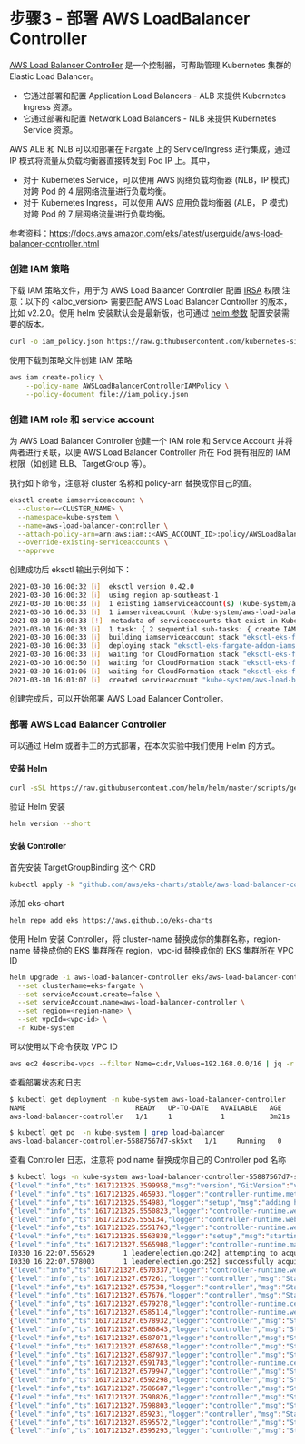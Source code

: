 # 步骤3 - 部署 AWS LoadBalancer Controller



[AWS Load Balancer Controller](https://github.com/kubernetes-sigs/aws-load-balancer-controller) 是一个控制器，可帮助管理 Kubernetes 集群的 Elastic Load Balancer。

- 它通过部署和配置 Application Load Balancers - ALB 来提供 Kubernetes Ingress 资源。
- 它通过部署和配置 Network Load Balancers - NLB 来提供 Kubernetes Service 资源。



AWS ALB 和 NLB 可以和部署在 Fargate 上的 Service/Ingress 进行集成，通过 IP 模式将流量从负载均衡器直接转发到 Pod IP 上。其中，

- 对于 Kubernetes Service，可以使用 AWS 网络负载均衡器 (NLB，IP 模式) 对跨 Pod 的 4 层网络流量进行负载均衡。
- 对于 Kubernetes Ingress，可以使用 AWS 应用负载均衡器 (ALB，IP 模式) 对跨 Pod 的 7 层网络流量进行负载均衡。



参考资料：https://docs.aws.amazon.com/eks/latest/userguide/aws-load-balancer-controller.html

### 创建 IAM 策略

下载 IAM 策略文件，用于为 AWS Load Balancer Controller 配置 [IRSA](https://docs.aws.amazon.com/eks/latest/userguide/iam-roles-for-service-accounts.html) 权限 
注意：以下的 <albc_version> 需要匹配 AWS Load Balancer Controller 的版本，比如 v2.2.0。使用 helm 安装默认会是最新版，也可通过 [helm 参数](https://github.com/aws/eks-charts/tree/master/stable/aws-load-balancer-controller) 配置安装需要的版本。

```bash
curl -o iam_policy.json https://raw.githubusercontent.com/kubernetes-sigs/aws-load-balancer-controller/<albc_version>/docs/install/iam_policy.json
```



使用下载到策略文件创建 IAM 策略

```bash
aws iam create-policy \
    --policy-name AWSLoadBalancerControllerIAMPolicy \
    --policy-document file://iam_policy.json
```



### 创建 IAM role 和 service account

为 AWS Load Balancer Controller 创建一个 IAM role 和 Service Account 并将两者进行关联，以便 AWS Load Balancer Controller 所在 Pod 拥有相应的 IAM 权限（如创建 ELB、TargetGroup 等）。

执行如下命令，注意将 cluster 名称和 policy-arn 替换成你自己的值。

```bash
eksctl create iamserviceaccount \
  --cluster=<CLUSTER_NAME> \
  --namespace=kube-system \
  --name=aws-load-balancer-controller \
  --attach-policy-arn=arn:aws:iam::<AWS_ACCOUNT_ID>:policy/AWSLoadBalancerControllerIAMPolicy \
  --override-existing-serviceaccounts \
  --approve
```



创建成功后 eksctl 输出示例如下：

```bash
2021-03-30 16:00:32 [ℹ]  eksctl version 0.42.0
2021-03-30 16:00:32 [ℹ]  using region ap-southeast-1
2021-03-30 16:00:33 [ℹ]  1 existing iamserviceaccount(s) (kube-system/aws-node) will be excluded
2021-03-30 16:00:33 [ℹ]  1 iamserviceaccount (kube-system/aws-load-balancer-controller) was included (based on the include/exclude rules)
2021-03-30 16:00:33 [!]  metadata of serviceaccounts that exist in Kubernetes will be updated, as --override-existing-serviceaccounts was set
2021-03-30 16:00:33 [ℹ]  1 task: { 2 sequential sub-tasks: { create IAM role for serviceaccount "kube-system/aws-load-balancer-controller", create serviceaccount "kube-system/aws-load-balancer-controller" } }
2021-03-30 16:00:33 [ℹ]  building iamserviceaccount stack "eksctl-eks-fargate-addon-iamserviceaccount-kube-system-aws-load-balancer-controller"
2021-03-30 16:00:33 [ℹ]  deploying stack "eksctl-eks-fargate-addon-iamserviceaccount-kube-system-aws-load-balancer-controller"
2021-03-30 16:00:33 [ℹ]  waiting for CloudFormation stack "eksctl-eks-fargate-addon-iamserviceaccount-kube-system-aws-load-balancer-controller"
2021-03-30 16:00:50 [ℹ]  waiting for CloudFormation stack "eksctl-eks-fargate-addon-iamserviceaccount-kube-system-aws-load-balancer-controller"
2021-03-30 16:01:06 [ℹ]  waiting for CloudFormation stack "eksctl-eks-fargate-addon-iamserviceaccount-kube-system-aws-load-balancer-controller"
2021-03-30 16:01:07 [ℹ]  created serviceaccount "kube-system/aws-load-balancer-controller"
```



创建完成后，可以开始部署 AWS Load Balancer Controller。



### 部署 AWS Load Balancer Controller

可以通过 Helm 或者手工的方式部署，在本次实验中我们使用 Helm 的方式。

#### 安装 Helm

```bash
curl -sSL https://raw.githubusercontent.com/helm/helm/master/scripts/get-helm-3 | bash
```

验证 Helm 安装

```bash
helm version --short
```



#### 安装 Controller

首先安装 TargetGroupBinding 这个 CRD

```bash
kubectl apply -k "github.com/aws/eks-charts/stable/aws-load-balancer-controller//crds?ref=master"
```

添加 eks-chart

```bash
helm repo add eks https://aws.github.io/eks-charts
```

使用 Helm 安装 Controller，将 cluster-name 替换成你的集群名称，region-name 替换成你的 EKS 集群所在 region，vpc-id 替换成你的 EKS 集群所在 VPC ID

```bash
helm upgrade -i aws-load-balancer-controller eks/aws-load-balancer-controller \
  --set clusterName=eks-fargate \
  --set serviceAccount.create=false \
  --set serviceAccount.name=aws-load-balancer-controller \
  --set region=<region-name> \
  --set vpcId=<vpc-id> \
  -n kube-system
```

可以使用以下命令获取 VPC ID

```bash
aws ec2 describe-vpcs --filter Name=cidr,Values=192.168.0.0/16 | jq -r '.Vpcs[0].VpcId'
```





查看部署状态和日志

```bash
$ kubectl get deployment -n kube-system aws-load-balancer-controller
NAME                           READY   UP-TO-DATE   AVAILABLE   AGE
aws-load-balancer-controller   1/1     1            1           3m21s

$ kubectl get po  -n kube-system | grep load-balancer
aws-load-balancer-controller-55887567d7-sk5xt   1/1     Running   0          3m59s
```

查看 Controller 日志，注意将 pod name 替换成你自己的 Controller pod 名称

```bash
$ kubectl logs -n kube-system aws-load-balancer-controller-55887567d7-sk5xt
{"level":"info","ts":1617121325.3599958,"msg":"version","GitVersion":"v2.1.3","GitCommit":"c9d30f23960f12cd1e985e9b2cd3f077b9a8c93f","BuildDate":"2021-02-18T19:32:05+0000"}
{"level":"info","ts":1617121325.465933,"logger":"controller-runtime.metrics","msg":"metrics server is starting to listen","addr":":8080"}
{"level":"info","ts":1617121325.554983,"logger":"setup","msg":"adding health check for controller"}
{"level":"info","ts":1617121325.5550823,"logger":"controller-runtime.webhook","msg":"registering webhook","path":"/mutate-v1-pod"}
{"level":"info","ts":1617121325.555134,"logger":"controller-runtime.webhook","msg":"registering webhook","path":"/mutate-elbv2-k8s-aws-v1beta1-targetgroupbinding"}
{"level":"info","ts":1617121325.5551763,"logger":"controller-runtime.webhook","msg":"registering webhook","path":"/validate-elbv2-k8s-aws-v1beta1-targetgroupbinding"}
{"level":"info","ts":1617121325.5563838,"logger":"setup","msg":"starting podInfo repo"}
{"level":"info","ts":1617121327.5565908,"logger":"controller-runtime.manager","msg":"starting metrics server","path":"/metrics"}
I0330 16:22:07.556529       1 leaderelection.go:242] attempting to acquire leader lease  kube-system/aws-load-balancer-controller-leader...
I0330 16:22:07.578003       1 leaderelection.go:252] successfully acquired lease kube-system/aws-load-balancer-controller-leader
{"level":"info","ts":1617121327.6570337,"logger":"controller-runtime.webhook.webhooks","msg":"starting webhook server"}
{"level":"info","ts":1617121327.657261,"logger":"controller","msg":"Starting EventSource","reconcilerGroup":"elbv2.k8s.aws","reconcilerKind":"TargetGroupBinding","controller":"targetGroupBinding","source":"kind source: /, Kind="}
{"level":"info","ts":1617121327.657538,"logger":"controller","msg":"Starting EventSource","reconcilerGroup":"elbv2.k8s.aws","reconcilerKind":"TargetGroupBinding","controller":"targetGroupBinding","source":"kind source: /, Kind="}
{"level":"info","ts":1617121327.657676,"logger":"controller","msg":"Starting EventSource","reconcilerGroup":"elbv2.k8s.aws","reconcilerKind":"TargetGroupBinding","controller":"targetGroupBinding","source":"kind source: /, Kind="}
{"level":"info","ts":1617121327.6579278,"logger":"controller-runtime.certwatcher","msg":"Updated current TLS certificate"}
{"level":"info","ts":1617121327.6585114,"logger":"controller-runtime.webhook","msg":"serving webhook server","host":"","port":9443}
{"level":"info","ts":1617121327.6578932,"logger":"controller","msg":"Starting EventSource","controller":"ingress","source":"channel source: 0xc0006f8050"}
{"level":"info","ts":1617121327.6586843,"logger":"controller","msg":"Starting EventSource","controller":"ingress","source":"channel source: 0xc0006f80a0"}
{"level":"info","ts":1617121327.6587071,"logger":"controller","msg":"Starting EventSource","controller":"ingress","source":"kind source: /, Kind="}
{"level":"info","ts":1617121327.6587658,"logger":"controller","msg":"Starting EventSource","controller":"ingress","source":"kind source: /, Kind="}
{"level":"info","ts":1617121327.6587937,"logger":"controller","msg":"Starting EventSource","controller":"ingress","source":"kind source: /, Kind="}
{"level":"info","ts":1617121327.6591783,"logger":"controller-runtime.certwatcher","msg":"Starting certificate watcher"}
{"level":"info","ts":1617121327.6579947,"logger":"controller","msg":"Starting EventSource","controller":"service","source":"kind source: /, Kind="}
{"level":"info","ts":1617121327.6592298,"logger":"controller","msg":"Starting Controller","controller":"service"}
{"level":"info","ts":1617121327.7586687,"logger":"controller","msg":"Starting EventSource","reconcilerGroup":"elbv2.k8s.aws","reconcilerKind":"TargetGroupBinding","controller":"targetGroupBinding","source":"kind source: /, Kind="}
{"level":"info","ts":1617121327.7590826,"logger":"controller","msg":"Starting Controller","controller":"ingress"}
{"level":"info","ts":1617121327.7598803,"logger":"controller","msg":"Starting workers","controller":"service","worker count":3}
{"level":"info","ts":1617121327.859231,"logger":"controller","msg":"Starting Controller","reconcilerGroup":"elbv2.k8s.aws","reconcilerKind":"TargetGroupBinding","controller":"targetGroupBinding"}
{"level":"info","ts":1617121327.8595572,"logger":"controller","msg":"Starting workers","reconcilerGroup":"elbv2.k8s.aws","reconcilerKind":"TargetGroupBinding","controller":"targetGroupBinding","worker count":3}
{"level":"info","ts":1617121327.8595293,"logger":"controller","msg":"Starting workers","controller":"ingress","worker count":3}
```









